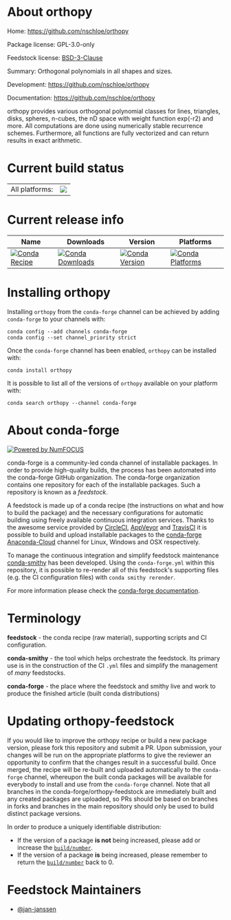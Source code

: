 About orthopy
=============

Home: https://github.com/nschloe/orthopy

Package license: GPL-3.0-only

Feedstock license: [BSD-3-Clause](https://github.com/conda-forge/orthopy-feedstock/blob/master/LICENSE.txt)

Summary: Orthogonal polynomials in all shapes and sizes.

Development: https://github.com/nschloe/orthopy

Documentation: https://github.com/nschloe/orthopy

orthopy provides various orthogonal polynomial classes for
lines, triangles, disks, spheres, n-cubes, the nD space with
weight function exp(-r2) and more. All computations are done
using numerically stable recurrence schemes. Furthermore, all
functions are fully vectorized and can return results in exact
arithmetic.


Current build status
====================


<table><tr><td>All platforms:</td>
    <td>
      <a href="https://dev.azure.com/conda-forge/feedstock-builds/_build/latest?definitionId=11389&branchName=master">
        <img src="https://dev.azure.com/conda-forge/feedstock-builds/_apis/build/status/orthopy-feedstock?branchName=master">
      </a>
    </td>
  </tr>
</table>

Current release info
====================

| Name | Downloads | Version | Platforms |
| --- | --- | --- | --- |
| [![Conda Recipe](https://img.shields.io/badge/recipe-orthopy-green.svg)](https://anaconda.org/conda-forge/orthopy) | [![Conda Downloads](https://img.shields.io/conda/dn/conda-forge/orthopy.svg)](https://anaconda.org/conda-forge/orthopy) | [![Conda Version](https://img.shields.io/conda/vn/conda-forge/orthopy.svg)](https://anaconda.org/conda-forge/orthopy) | [![Conda Platforms](https://img.shields.io/conda/pn/conda-forge/orthopy.svg)](https://anaconda.org/conda-forge/orthopy) |

Installing orthopy
==================

Installing `orthopy` from the `conda-forge` channel can be achieved by adding `conda-forge` to your channels with:

```
conda config --add channels conda-forge
conda config --set channel_priority strict
```

Once the `conda-forge` channel has been enabled, `orthopy` can be installed with:

```
conda install orthopy
```

It is possible to list all of the versions of `orthopy` available on your platform with:

```
conda search orthopy --channel conda-forge
```


About conda-forge
=================

[![Powered by
NumFOCUS](https://img.shields.io/badge/powered%20by-NumFOCUS-orange.svg?style=flat&colorA=E1523D&colorB=007D8A)](https://numfocus.org)

conda-forge is a community-led conda channel of installable packages.
In order to provide high-quality builds, the process has been automated into the
conda-forge GitHub organization. The conda-forge organization contains one repository
for each of the installable packages. Such a repository is known as a *feedstock*.

A feedstock is made up of a conda recipe (the instructions on what and how to build
the package) and the necessary configurations for automatic building using freely
available continuous integration services. Thanks to the awesome service provided by
[CircleCI](https://circleci.com/), [AppVeyor](https://www.appveyor.com/)
and [TravisCI](https://travis-ci.com/) it is possible to build and upload installable
packages to the [conda-forge](https://anaconda.org/conda-forge)
[Anaconda-Cloud](https://anaconda.org/) channel for Linux, Windows and OSX respectively.

To manage the continuous integration and simplify feedstock maintenance
[conda-smithy](https://github.com/conda-forge/conda-smithy) has been developed.
Using the ``conda-forge.yml`` within this repository, it is possible to re-render all of
this feedstock's supporting files (e.g. the CI configuration files) with ``conda smithy rerender``.

For more information please check the [conda-forge documentation](https://conda-forge.org/docs/).

Terminology
===========

**feedstock** - the conda recipe (raw material), supporting scripts and CI configuration.

**conda-smithy** - the tool which helps orchestrate the feedstock.
                   Its primary use is in the construction of the CI ``.yml`` files
                   and simplify the management of *many* feedstocks.

**conda-forge** - the place where the feedstock and smithy live and work to
                  produce the finished article (built conda distributions)


Updating orthopy-feedstock
==========================

If you would like to improve the orthopy recipe or build a new
package version, please fork this repository and submit a PR. Upon submission,
your changes will be run on the appropriate platforms to give the reviewer an
opportunity to confirm that the changes result in a successful build. Once
merged, the recipe will be re-built and uploaded automatically to the
`conda-forge` channel, whereupon the built conda packages will be available for
everybody to install and use from the `conda-forge` channel.
Note that all branches in the conda-forge/orthopy-feedstock are
immediately built and any created packages are uploaded, so PRs should be based
on branches in forks and branches in the main repository should only be used to
build distinct package versions.

In order to produce a uniquely identifiable distribution:
 * If the version of a package **is not** being increased, please add or increase
   the [``build/number``](https://docs.conda.io/projects/conda-build/en/latest/resources/define-metadata.html#build-number-and-string).
 * If the version of a package **is** being increased, please remember to return
   the [``build/number``](https://docs.conda.io/projects/conda-build/en/latest/resources/define-metadata.html#build-number-and-string)
   back to 0.

Feedstock Maintainers
=====================

* [@jan-janssen](https://github.com/jan-janssen/)

